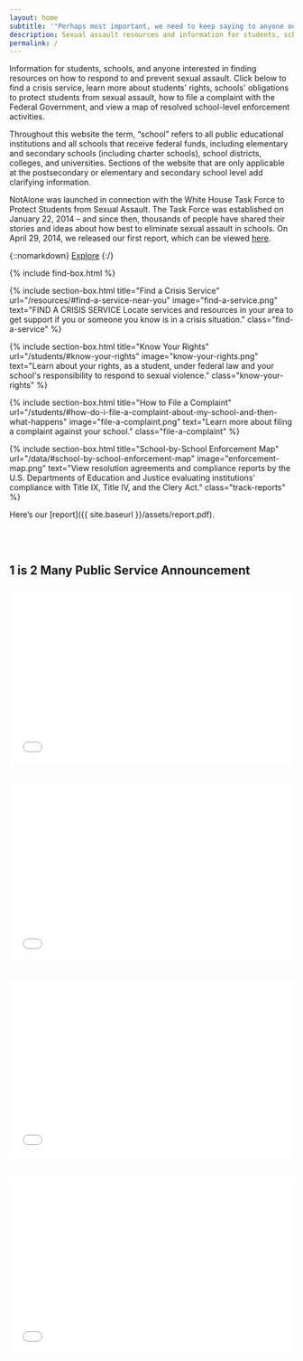 ```yaml
---
layout: home
subtitle: '"Perhaps most important, we need to keep saying to anyone out there who has ever been assaulted:  you are not alone. <br>We have your back.  I’ve got your back."<em class="citation">President Barack Obama, January 22, 2014</em>'
description: Sexual assault resources and information for students, schools, and advocates.
permalink: /
---
```


<div class="top-message">
Information for students, schools, and anyone interested in finding resources on how to respond to and prevent sexual assault. Click below to find a crisis service, learn more about students' rights, schools' obligations to protect students from sexual assault, how to file a complaint with the Federal Government, and view a map of resolved school-level enforcement activities.

Throughout this website the term, “school” refers to all public educational
institutions and all schools that receive federal funds, including
elementary and secondary schools (including charter schools), school
districts, colleges, and universities. Sections of the website that are
only applicable at the postsecondary or elementary and secondary school
level add clarifying information.

NotAlone was launched in connection with the White House Task Force to
Protect Students from Sexual Assault. The Task Force was established on
January 22, 2014 – and since then, thousands of people have shared their
stories and ideas about how best to eliminate sexual assault in schools. On
April 29, 2014, we released our first report, which can be viewed [here](https://www.notalone.gov/assets/report.pdf).

{::nomarkdown}
<a class="btn action" href="#find-box">Explore</a>
{:/}
</div>

{% include find-box.html %}

<div id="tools">
{% include section-box.html title="Find a Crisis Service" url="/resources/#find-a-service-near-you" image="find-a-service.png" text="FIND A CRISIS SERVICE Locate services and resources in your area to get support if you or someone you know is in a crisis situation." class="find-a-service" %}

{% include section-box.html title="Know Your Rights" url="/students/#know-your-rights" image="know-your-rights.png" text="Learn about your rights, as a student, under federal law and your school's responsibility to respond to sexual violence." class="know-your-rights" %}

{% include section-box.html title="How to File a Complaint" url="/students/#how-do-i-file-a-complaint-about-my-school-and-then-what-happens" image="file-a-complaint.png" text="Learn more about filing a complaint against your school." class="file-a-complaint" %}

{% include section-box.html title="School-by-School Enforcement Map" url="/data/#school-by-school-enforcement-map" image="enforcement-map.png" text="View resolution agreements and compliance reports by the U.S. Departments of Education and Justice evaluating institutions' compliance with Title IX, Title IV, and the Clery Act." class="track-reports" %}
</div>

<div class="top-message">


Here’s our [report]({{ site.baseurl }}/assets/report.pdf).

</div>
<br>
<br>

## 1 is 2 Many Public Service Announcement
<style>.embed-container { position: relative; padding-bottom: 56.25%; padding-top: 30px; height: 0; overflow: hidden; max-width: 100%; height: auto; } .embed-container iframe, .embed-container object, .embed-container embed { position: absolute; top: 0; left: 0; width: 100%; height: 100%; }</style>
<div class='embed-container'><iframe src='//www.youtube-nocookie.com/embed/xLdElcv5qqc' frameborder='0' allowfullscreen></iframe></div><br /><br />
<div class='embed-container'><iframe src='//www.youtube-nocookie.com/embed/wNMZo31LziM' frameborder='0' allowfullscreen></iframe></div><br /><br />
<div class='embed-container'><iframe src='//www.youtube-nocookie.com/embed/XXox6ma1gtE' frameborder='0' allowfullscreen></iframe></div><br /><br />
<div class='embed-container'><iframe src='//www.youtube-nocookie.com/embed/sTHNAwCU-bk' frameborder='0' allowfullscreen></iframe></div><br /><br />
